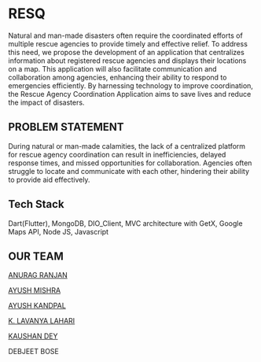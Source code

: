 
# RESQ

Natural and man-made disasters often require the coordinated efforts of multiple rescue agencies to provide timely and effective relief. To address this need, we propose the development of an application that centralizes information about registered rescue agencies and displays their locations on a map. This application will also facilitate communication and collaboration among agencies, enhancing their ability to respond to emergencies efficiently. By harnessing technology to improve coordination, the Rescue Agency Coordination Application aims to save lives and reduce the impact of disasters.


## PROBLEM STATEMENT
During natural or man-made calamities, the lack of a centralized platform for rescue agency coordination can result in inefficiencies, delayed response times, and missed opportunities for collaboration. Agencies often struggle to locate and communicate with each other, hindering their ability to provide aid effectively. 

## Tech Stack

Dart(Flutter),
MongoDB,
DIO_Client,
MVC architecture with GetX,
Google Maps API,
Node JS,
Javascript



## OUR TEAM
[ANURAG RANJAN](https://github.com/AnuragRanjan2003)

[AYUSH MISHRA](https://github.com/mAyush45)

[AYUSH KANDPAL](https://github.com/ayush290104)

[K. LAVANYA LAHARI](https://github.com/LavanyaLahari811)

[KAUSHAN DEY](https://github.com/KaushanDey)

DEBJEET BOSE









